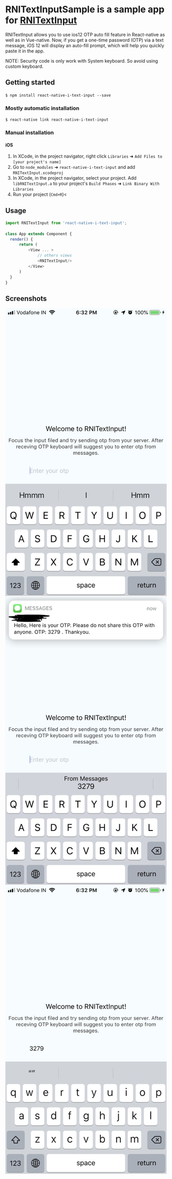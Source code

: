 # RNITextInputSample is a sample app for [RNITextInput](https://github.com/iamsonumalik/RNITextInput)

RNITextInput allows you to use ios12 OTP auto fill feature in React-native as well as in Vue-native.
Now, if you get a one-time password (OTP) via a text message, iOS 12 will display an auto-fill prompt, which will help you quickly paste it in the app.

NOTE: Security code is only work with System keyboard. So avoid using custom keyboard.

## Getting started

`$ npm install react-native-i-text-input --save`

### Mostly automatic installation

`$ react-native link react-native-i-text-input`

### Manual installation


#### iOS

1. In XCode, in the project navigator, right click `Libraries` ➜ `Add Files to [your project's name]`
2. Go to `node_modules` ➜ `react-native-i-text-input` and add `RNITextInput.xcodeproj`
3. In XCode, in the project navigator, select your project. Add `libRNITextInput.a` to your project's `Build Phases` ➜ `Link Binary With Libraries`
4. Run your project (`Cmd+R`)<


## Usage
```javascript
import RNITextInput from 'react-native-i-text-input';

class App extends Component {
  render() {
      return (
          <View ... >
              // others views
              <RNITextInput/>
          </View>
      )
  }
}
```

## Screenshots

![Image 1](https://github.com/iamsonumalik/RNITextInputSample/blob/master/screenshots/1.PNG "Image 1")
![Image 2](https://github.com/iamsonumalik/RNITextInputSample/blob/master/screenshots/2.jpg "Image 2")
![Image 3](https://github.com/iamsonumalik/RNITextInputSample/blob/master/screenshots/3.PNG "Image 3")
